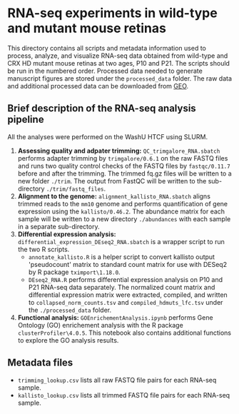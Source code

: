 # RNA-seq experiments in wild-type and mutant mouse retinas
This directory contains all scripts and metadata information used to process, analyze, and visualize RNA-seq data obtained from wild-type and CRX HD mutant mouse retinas at two ages, P10 and P21. The scripts should be run in the numbered order. Processed data needed to generate manuscript figures are stored under the `processed_data` folder. The raw data and additional processed data can be downloaded from [GEO](link_to_rnaseq_GEO).

## Brief description of the RNA-seq analysis pipeline
All the analyses were performed on the WashU HTCF using SLURM.
1. **Assessing quality and adpater trimming:** `QC_trimgalore_RNA.sbatch` performs adapter trimming by `trimgalore/0.6.1` on the raw FASTQ files and runs two quality control checks of the FASTQ files by `fastqc/0.11.7` before and after the trimming. The trimmed fq.gz files will be written to a new folder `./trim`. The output from FastQC will be written to the sub-directory `./trim/fastq_files`.
2. **Alignment to the genome:** `alignment_kallisto_RNA.sbatch` aligns trimmed reads to the `mm10` genome and performs quantification of gene expression using the `kallisto/0.46.2`. The abundance matrix for each sample will be written to a new directory `./abundances` with each sample in a separate sub-directory.
3. **Differential expression analysis:** `differential_expression_DEseq2_RNA.sbatch` is a wrapper script to run the two R scripts.
   - `annotate_kallisto.R` is a helper script to convert kallisto output 'pseudocount' matrix to standard count matrix for use with DESeq2 by R package `tximport\1.18.0`.
   - `DEseq2_RNA.R` performs differential expression analysis on P10 and P21 RNA-seq data separately. The normalized count matrix and differential expression matrix were extracted, compiled, and written to `collapsed_norm_counts.tsv` and `compiled_hdmuts_lfc.tsv` under the `./processed_data` folder.
4. **Functional analysis:** `GOEnrichementAnalysis.ipynb` performs Gene Ontology (GO) enrichement analysis with the R package `clusterProfiler\4.0.5`. This notebook also contains additional functions to explore the GO analysis results.

## Metadata files
- `trimming_lookup.csv` lists all raw FASTQ file pairs for each RNA-seq sample.
- `kallisto_lookup.csv` lists all trimmed FASTQ file pairs for each RNA-seq sample.
